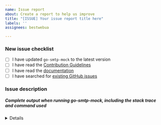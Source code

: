 ```yaml
---
name: Issue report
about: Create a report to help us improve
title: "[ISSUE] Your issue report title here"
labels: ''
assignees: bestwebua

---
```


<!-- Thanks for helping to make SmtpMock better! Before submit your issue, please make sure to check the following boxes by putting an x in the [ ] (don't: [x ], [ x], do: [x]) -->

### New issue checklist

- [ ] I have updated `go-smtp-mock` to the latest version
- [ ] I have read the [Contribution Guidelines](https://github.com/mocktools/go-smtp-mock/blob/master/CONTRIBUTING.md)
- [ ] I have read the [documentation](https://github.com/mocktools/go-smtp-mock/blob/master/README.md)
- [ ] I have searched for [existing GitHub issues](https://github.com/mocktools/go-smtp-mock/issues)

<!-- Please use next pattern for your issue report title: [ISSUE] Your issue report title here -->

### Issue description
<!-- Please include what's happening, expected behavior, and any relevant code samples -->

##### Complete output when running go-smtp-mock, including the stack trace and command used

<details>
  <pre>[INSERT OUTPUT HERE]</pre>
</details>

